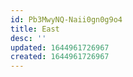 ```yaml
---
id: Pb3MwyNQ-Naii0gn0g9o4
title: East
desc: ''
updated: 1644961726967
created: 1644961726967
---
```


